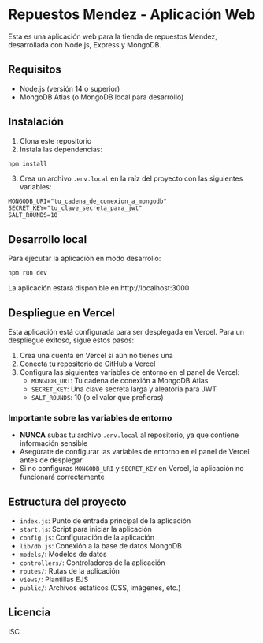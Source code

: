 # Repuestos Mendez - Aplicación Web

Esta es una aplicación web para la tienda de repuestos Mendez, desarrollada con Node.js, Express y MongoDB.

## Requisitos

- Node.js (versión 14 o superior)
- MongoDB Atlas (o MongoDB local para desarrollo)

## Instalación

1. Clona este repositorio
2. Instala las dependencias:

```bash
npm install
```

3. Crea un archivo `.env.local` en la raíz del proyecto con las siguientes variables:

```
MONGODB_URI="tu_cadena_de_conexion_a_mongodb"
SECRET_KEY="tu_clave_secreta_para_jwt"
SALT_ROUNDS=10
```

## Desarrollo local

Para ejecutar la aplicación en modo desarrollo:

```bash
npm run dev
```

La aplicación estará disponible en http://localhost:3000

## Despliegue en Vercel

Esta aplicación está configurada para ser desplegada en Vercel. Para un despliegue exitoso, sigue estos pasos:

1. Crea una cuenta en Vercel si aún no tienes una
2. Conecta tu repositorio de GitHub a Vercel
3. Configura las siguientes variables de entorno en el panel de Vercel:
   - `MONGODB_URI`: Tu cadena de conexión a MongoDB Atlas
   - `SECRET_KEY`: Una clave secreta larga y aleatoria para JWT
   - `SALT_ROUNDS`: 10 (o el valor que prefieras)

### Importante sobre las variables de entorno

- **NUNCA** subas tu archivo `.env.local` al repositorio, ya que contiene información sensible
- Asegúrate de configurar las variables de entorno en el panel de Vercel antes de desplegar
- Si no configuras `MONGODB_URI` y `SECRET_KEY` en Vercel, la aplicación no funcionará correctamente

## Estructura del proyecto

- `index.js`: Punto de entrada principal de la aplicación
- `start.js`: Script para iniciar la aplicación
- `config.js`: Configuración de la aplicación
- `lib/db.js`: Conexión a la base de datos MongoDB
- `models/`: Modelos de datos
- `controllers/`: Controladores de la aplicación
- `routes/`: Rutas de la aplicación
- `views/`: Plantillas EJS
- `public/`: Archivos estáticos (CSS, imágenes, etc.)

## Licencia

ISC